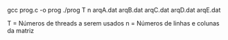 gcc prog.c -o prog
./prog T n arqA.dat arqB.dat arqC.dat arqD.dat arqE.dat

T = Números de threads a serem usados
n = Números de linhas e colunas da matriz
